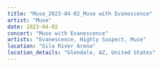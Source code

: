 ```yaml
---
title: "Muse_2023-04-02_Muse with Evanescence"
artist: "Muse"
date: 2023-04-02
concert: "Muse with Evanescence"
artists: "Evanescence, Highly Suspect, Muse"
location: "Gila River Arena"
location_details: "Glendale, AZ, United States"
---
```

